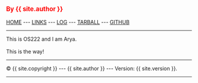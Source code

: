 ---
---
<span style="color:red; font-weight:bold; font-size:larger;">By {{ site.author }}</span>
<br><br>
[HOME](.) ---
[LINKS](https://AryaDaffaA.github.io/os222/LINKS/) ---
[LOG](TXT/mylog.txt) ---
[TARBALL](SandBox/cbkadal.tar.xz) ---
[GITHUB](https://github.com/AryaDaffaA/os222)
<br>
<hr>
This is OS222 and I am Arya.
<br><br>
This is the way!
<br>
<hr>
&copy; {{ site.copyright }} --- {{ site.author }} --- Version: {{ site.version }}.
<hr>
<br>
